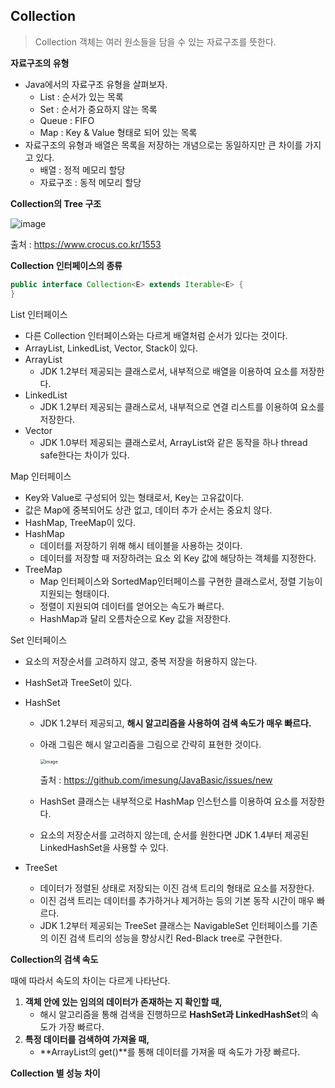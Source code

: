 ## Collection

> Collection 객체는 여러 원소들을 담을 수 있는 자료구조를 뜻한다.

**자료구조의 유형**

- Java에서의 자료구조 유형을 살펴보자.
  - List : 순서가 있는 목록
  - Set : 순서가 중요하지 않는 목록
  - Queue : FIFO
  - Map : Key & Value 형태로 되어 있는 목록
- 자료구조의 유형과 배열은 목록을 저장하는 개념으로는 동일하지만 큰 차이를 가지고 있다.
  - 배열 : 정적 메모리 할당
  - 자료구조 : 동적 메모리 할당



**Collection의 Tree 구조**

![image](https://user-images.githubusercontent.com/40616436/78684629-a8287600-792b-11ea-8780-067bdb439f4b.png)

출처 : https://www.crocus.co.kr/1553



**Collection 인터페이스의 종류**

~~~java
public interface Collection<E> extends Iterable<E> {
}
~~~

List 인터페이스

- 다른 Collection 인터페이스와는 다르게 배열처럼 순서가 있다는 것이다.
- ArrayList, LinkedList, Vector, Stack이 있다.
- ArrayList
  - JDK 1.2부터 제공되는 클래스로서, 내부적으로 배열을 이용하여 요소를 저장한다.
- LinkedList
  - JDK 1.2부터 제공되는 클래스로서, 내부적으로 연결 리스트를 이용하여 요소를 저장한다.
- Vector
  - JDK 1.0부터 제공되는 클래스로서, ArrayList와 같은 동작을 하나 thread safe한다는 차이가 있다.



Map 인터페이스

- Key와 Value로 구성되어 있는 형태로서, Key는 고유값이다.
- 값은 Map에 중복되어도 상관 없고, 데이터 추가 순서는 중요치 않다.
- HashMap, TreeMap이 있다.
- HashMap
  - 데이터를 저장하기 위해 해시 테이블을 사용하는 것이다.
  - 데이터를 저장할 때 저장하려는 요소 외 Key 값에 해당하는 객체를 지정한다.
- TreeMap
  - Map 인터페이스와 SortedMap인터페이스를 구현한 클래스로서, 정렬 기능이 지원되는 형태이다.
  - 정렬이 지원되여 데이터를 얻어오는 속도가 빠르다.
  - HashMap과 달리 오름차순으로 Key 값을 저장한다.



Set 인터페이스

- 요소의 저장순서를 고려하지 않고, 중복 저장을 허용하지 않는다.

- HashSet과 TreeSet이 있다.

- HashSet

  - JDK 1.2부터 제공되고, **해시 알고리즘을 사용하여 검색 속도가 매우 빠르다.**

  - 아래 그림은 해시 알고리즘을 그림으로 간략히 표현한 것이다.

    <img src="https://user-images.githubusercontent.com/40616436/78690292-37d12300-7932-11ea-94eb-8891b3a2c5d9.png" alt="image" style="zoom:50%;" />

    출처 : https://github.com/imesung/JavaBasic/issues/new

  - HashSet 클래스는 내부적으로 HashMap 인스턴스를 이용하여 요소를 저장한다.

  - 요소의 저장순서를 고려하지 않는데, 순서를 원한다면 JDK 1.4부터 제공된 LinkedHashSet을 사용할 수 있다.

- TreeSet

  - 데이터가 정렬된 상태로 저장되는 이진 검색 트리의 형태로 요소를 저장한다.
  - 이진 검색 트리는 데이터를 추가하거나 제거하는 등의 기본 동작 시간이 매우 빠르다.
  - JDK 1.2부터 제공되는 TreeSet 클래스는 NavigableSet 인터페이스를 기존의 이진 검색 트리의 성능을 향상시킨 Red-Black tree로 구현한다.



**Collection의 검색 속도**

때에 따라서 속도의 차이는 다르게 나타난다.

1. **객체 안에 있는 임의의 데이터가 존재하는 지 확인할 때,**
   - 해시 알고리즘을 통해 검색을 진행하므로 **HashSet과 LinkedHashSet**의 속도가 가장 빠르다.
2. **특정 데이터를 검색하여 가져올 때,**
   - **ArrayList의 get()**를 통해 데이터를 가져올 때 속도가 가장 빠르다.



**Collection 별 성능 차이**



